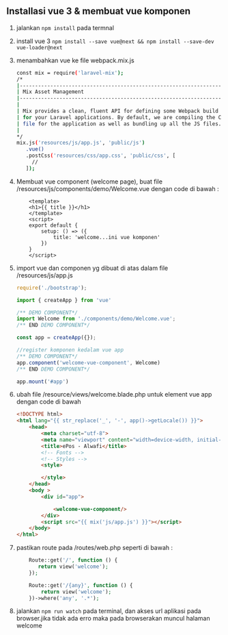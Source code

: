 ## Installasi vue 3 & membuat vue komponen

1. jalankan `npm install` pada termnal
2. install vue 3 `npm install --save vue@next && npm install --save-dev vue-loader@next`
3. menambahkan vue ke file webpack.mix.js
    ```bash
    const mix = require('laravel-mix');
    /*
    |--------------------------------------------------------------------------
    | Mix Asset Management
    |--------------------------------------------------------------------------
    |
    | Mix provides a clean, fluent API for defining some Webpack build steps
    | for your Laravel applications. By default, we are compiling the CSS
    | file for the application as well as bundling up all the JS files.
    |
    */
    mix.js('resources/js/app.js', 'public/js')
       .vue()
       .postCss('resources/css/app.css', 'public/css', [
         //
       ]);
    ```
4. Membuat vue component (welcome page), buat file /resources/js/components/demo/Welcome.vue dengan code di bawah :
    ```vue
        <template>
        <h1>{{ title }}</h1>
        </template>
        <script>
        export default {
            setup: () => ({
                title: 'welcome...ini vue komponen'
            })
        }
        </script>
      ```
5. import vue dan componen yg dibuat di atas dalam file /resources/js/app.js

    ```js
    require('./bootstrap');

    import { createApp } from 'vue'

    /** DEMO COMPONENT*/
    import Welcome from './components/demo/Welcome.vue';
    /** END DEMO COMPONENT*/

    const app = createApp({});

    //register komponen kedalam vue app
    /** DEMO COMPONENT*/
    app.component('welcome-vue-component', Welcome)
    /** END DEMO COMPONENT*/

    app.mount('#app')
    ```
6. ubah file /resource/views/welcome.blade.php untuk element vue app dengan code di bawah

    ```html
    <!DOCTYPE html>
    <html lang="{{ str_replace('_', '-', app()->getLocale()) }}">
        <head>
            <meta charset="utf-8">
            <meta name="viewport" content="width=device-width, initial-scale=1">
            <title>ePos - Alwafi</title>
            <!-- Fonts -->
            <!-- Styles -->
            <style>

            </style>
        </head>
        <body >
            <div id="app">

                <welcome-vue-component/>
            </div>
            <script src="{{ mix('js/app.js') }}"></script>
        </body>
    </html>
    ```
7. pastikan  route pada /routes/web.php seperti di bawah :

    ```php
        Route::get('/', function () {
           return view('welcome');
        });

        Route::get('/{any}', function () {
            return view('welcome');
        })->where('any', '.*');
    ```
8. jalankan `npm run watch` pada terminal, dan akses url aplikasi pada browser.jika tidak ada erro maka pada browserakan muncul halaman welcome
